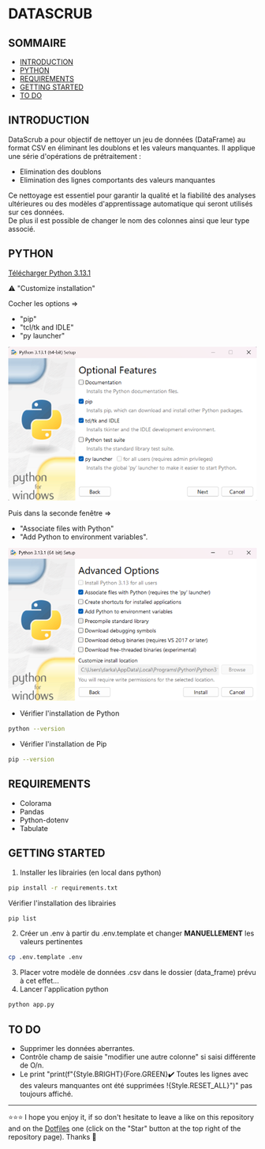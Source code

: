 # DATASCRUB

## SOMMAIRE
- [INTRODUCTION](#introduction)
- [PYTHON](#python)
- [REQUIREMENTS](#requirements)
- [GETTING STARTED](#getting-started)
- [TO DO](#to-do)

## INTRODUCTION
DataScrub a pour objectif de nettoyer un jeu de données (DataFrame) au format CSV en éliminant les doublons et les valeurs manquantes. Il applique une série d'opérations de prétraitement :  
- Elimination des doublons
- Elimination des lignes comportants des valeurs manquantes  

Ce nettoyage est essentiel pour garantir la qualité et la fiabilité des analyses ultérieures ou des modèles d'apprentissage automatique qui seront utilisés sur ces données.  
De plus il est possible de changer le nom des colonnes ainsi que leur type associé.

## PYTHON
[Télécharger Python 3.13.1](https://www.python.org/downloads/)  

⚠️ "Customize installation"  

Cocher les options =>  
- "pip"  
- "tcl/tk and IDLE"  
- "py launcher"  

![Installation Python 1](https://github.com/EmmanuelLefevre/MarkdownImg/blob/main/py_install.png)  

Puis dans la seconde fenêtre =>  
- "Associate files with Python"  
- "Add Python to environment variables".  

![Installation Python 2](https://github.com/EmmanuelLefevre/MarkdownImg/blob/main/py_install_2.png)  

- Vérifier l'installation de Python
```bash
python --version
```
- Vérifier l'installation de Pip
```bash
pip --version
```

## REQUIREMENTS
- Colorama
- Pandas
- Python-dotenv
- Tabulate

## GETTING STARTED
1. Installer les librairies (en local dans python)
```bash
pip install -r requirements.txt
```
Vérifier l'installation des librairies
```bash
pip list
```
2. Créer un .env à partir du .env.template et changer **MANUELLEMENT** les valeurs pertinentes
```bash
cp .env.template .env
```
3. Placer votre modèle de données .csv dans le dossier (data_frame) prévu à cet effet...
4. Lancer l'application python
```bash
python app.py
```

## TO DO
- Supprimer les données aberrantes.
- Contrôle champ de saisie "modifier une autre colonne" si saisi différente de O/n.
- Le print "print(f"{Style.BRIGHT}{Fore.GREEN}✔️ Toutes les lignes avec des valeurs manquantes ont été supprimées !{Style.RESET_ALL}")" pas toujours affiché.

***

⭐⭐⭐ I hope you enjoy it, if so don't hesitate to leave a like on this repository and on the [Dotfiles](https://github.com/EmmanuelLefevre/Dotfiles) one (click on the "Star" button at the top right of the repository page). Thanks 🤗

